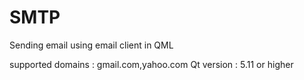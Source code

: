 # SMTP
Sending email using email client in QML

supported domains : gmail.com,yahoo.com
Qt version : 5.11 or higher
